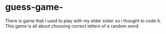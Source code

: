 # guess-game-
There is game that i used to play with my elder sister so i thought to code it. 
This game is all about choosing correct letters of a random word.
